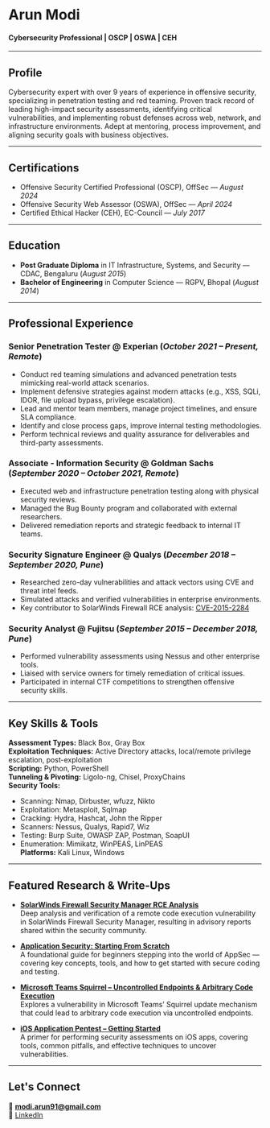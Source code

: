 # Arun Modi

#### Cybersecurity Professional | OSCP | OSWA | CEH

---

## Profile

Cybersecurity expert with over 9 years of experience in offensive security, specializing in penetration testing and red teaming. Proven track record of leading high-impact security assessments, identifying critical vulnerabilities, and implementing robust defenses across web, network, and infrastructure environments. Adept at mentoring, process improvement, and aligning security goals with business objectives.

---

## Certifications

- Offensive Security Certified Professional (OSCP), OffSec — _August 2024_  
- Offensive Security Web Assessor (OSWA), OffSec — _April 2024_  
- Certified Ethical Hacker (CEH), EC-Council — _July 2017_

---

## Education

- **Post Graduate Diploma** in IT Infrastructure, Systems, and Security — CDAC, Bengaluru (_August 2015_)  
- **Bachelor of Engineering** in Computer Science — RGPV, Bhopal (_August 2014_)

---

## Professional Experience

### **Senior Penetration Tester @ Experian** (_October 2021 – Present, Remote_)
- Conduct red teaming simulations and advanced penetration tests mimicking real-world attack scenarios.
- Implement defensive strategies against modern attacks (e.g., XSS, SQLi, IDOR, file upload bypass, privilege escalation).
- Lead and mentor team members, manage project timelines, and ensure SLA compliance.
- Identify and close process gaps, improve internal testing methodologies.
- Perform technical reviews and quality assurance for deliverables and third-party assessments.

### **Associate - Information Security @ Goldman Sachs** (_September 2020 – October 2021, Remote_)
- Executed web and infrastructure penetration testing along with physical security reviews.
- Managed the Bug Bounty program and collaborated with external researchers.
- Delivered remediation reports and strategic feedback to internal IT teams.

### **Security Signature Engineer @ Qualys** (_December 2018 – September 2020, Pune_)
- Researched zero-day vulnerabilities and attack vectors using CVE and threat intel feeds.
- Simulated attacks and verified vulnerabilities in enterprise environments.
- Key contributor to SolarWinds Firewall RCE analysis: [CVE-2015-2284](https://threatprotect.qualys.com/2020/01/30/solarwinds-firewall-security-manager-userlogin-jsp-remote-code-execution-vulnerability-cve-2015-2284-2/)

### **Security Analyst @ Fujitsu** (_September 2015 – December 2018, Pune_)
- Performed vulnerability assessments using Nessus and other enterprise tools.
- Liaised with service owners for timely remediation of critical issues.
- Participated in internal CTF competitions to strengthen offensive security skills.

---

## Key Skills & Tools

**Assessment Types:** Black Box, Gray Box  
**Exploitation Techniques:** Active Directory attacks, local/remote privilege escalation, post-exploitation  
**Scripting:** Python, PowerShell  
**Tunneling & Pivoting:** Ligolo-ng, Chisel, ProxyChains  
**Security Tools:**  
- Scanning: Nmap, Dirbuster, wfuzz, Nikto  
- Exploitation: Metasploit, Sqlmap  
- Cracking: Hydra, Hashcat, John the Ripper  
- Scanners: Nessus, Qualys, Rapid7, Wiz  
- Testing: Burp Suite, OWASP ZAP, Postman, SoapUI  
- Enumeration: Mimikatz, WinPEAS, LinPEAS  
**Platforms:** Kali Linux, Windows

---

## Featured Research & Write-Ups

- **[SolarWinds Firewall Security Manager RCE Analysis](https://threatprotect.qualys.com/2020/01/30/solarwinds-firewall-security-manager-userlogin-jsp-remote-code-execution-vulnerability-cve-2015-2284-2/)**  
  Deep analysis and verification of a remote code execution vulnerability in SolarWinds Firewall Security Manager, resulting in advisory reports shared within the security community.

- **[Application Security: Starting From Scratch](https://medium.com/@modi.arun91/application-security-starting-from-scratch-fc1bd4acda0c)**  
  A foundational guide for beginners stepping into the world of AppSec — covering key concepts, tools, and how to get started with secure coding and testing.

- **[Microsoft Teams Squirrel – Uncontrolled Endpoints & Arbitrary Code Execution](https://medium.com/@modi.arun91/microsoft-teams-squirrel-uncontrolled-endpoints-arbitrary-code-execution-vulnerability-3bae5af5f848)**  
  Explores a vulnerability in Microsoft Teams’ Squirrel update mechanism that could lead to arbitrary code execution via uncontrolled endpoints.

- **[iOS Application Pentest – Getting Started](https://medium.com/@modi.arun91/ios-application-pentest-3f3dbb92cce1)**  
  A primer for performing security assessments on iOS apps, covering tools, common pitfalls, and effective techniques to uncover vulnerabilities.

---

## Let's Connect

📧 **modi.arun91@gmail.com**  
🔗 [LinkedIn](https://linkedin.com/in/arun-modi)

